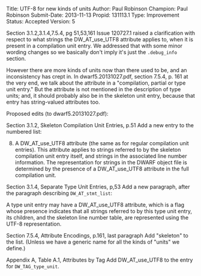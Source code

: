 Title:       UTF-8 for new kinds of units
Author:      Paul Robinson
Champion:    Paul Robinson
Submit-Date: 2013-11-13
Propid:      131113.1
Type:        Improvement
Status:      Accepted
Version:     5

Section 3.1.2,3.1.4,7.5.4, pg 51,53,161
Issue 120727.1 raised a clarification with respect to what strings the
DW_AT_use_UTF8 attribute applies to, when it is present in a compilation
unit entry.  We addressed that with some minor wording changes so we
basically don't imply it's just the `.debug_info` section.

However there are more kinds of units now than there used to be, and
an inconsistency has crept in.  In dwarf5.20131027.pdf, section 7.5.4,
p. 161 at the very end, we talk about the attribute in a "compilation,
partial or type unit entry."  But the attribute is not mentioned in
the description of type units; and, it should probably also be in the
skeleton unit entry, because that entry has string-valued attributes too.

Proposed edits (to dwarf5.20131027.pdf):

Section 3.1.2, Skeleton Compilation Unit Entries, p.51
Add a new entry to the numbered list:

8. A DW_AT_use_UTF8 attribute (the same as for regular compilation unit
   entries).
   <nonnormative>
   This attribute applies to strings referred to by the skeleton
   compilation unit entry itself, and strings in the associated line
   number information.
   The representation for strings in the DWARF object file is determined
   by the presence of a DW_AT_use_UTF8 attribute in the full compilation
   unit.
   </nonnormative>

Section 3.1.4, Separate Type Unit Entries, p,53
Add a new paragraph, after the paragraph describing `DW_AT_stmt_list`:

   A type unit entry may have a DW_AT_use_UTF8 attribute, which is a flag
   whose presence indicates that all strings referred to by this type
   unit entry, its children, and the skeleton line number table, are
   represented using the UTF-8 representation.

Section 7.5.4, Attribute Encodings, p.161, last paragraph
Add "skeleton" to the list.
(Unless we have a generic name for all the kinds of "units" we define.)

Appendix A, Table A.1, Attributes by Tag
Add DW_AT_use_UTF8 to the entry for `DW_TAG_type_unit`.

